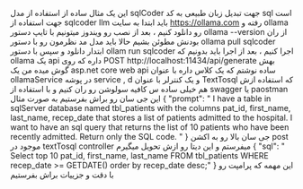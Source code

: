 این یک مثال ساده از استفاده از مدل sqlCoder جهت تبدیل زبان طبیعی به کد sql است 
جهت استفاده از sqlcoder llm باید ابتدا به سایت https://ollama.com رفته و ollama  رو دانلود کنیم ، بعد از نصب رو ویندوز میتونیم با تایپ دستور 
ollama --version
از ران بودنش مطوئن بشیم 
حالا باید مدل مد نظرمون رو با دستور 
ollama pull sqlcoder 
ابتدار دانلود و سپس با دستور 
ollam run sqlcoder
اجرا کنیم ، بعد از اجرا باید بدونیم که ollama یک api  داره که روی 
POST http://localhost:11434/api/generate
بهش گوش میده 
من یک asp.net core web api  ساده نوشتم که یک کلاس داره با عنوان ollamaService در پوشه service  , d و یک کنترلر با عنوان TextTosql که استفاده ازش هم خیلی ساده س کافیه سولوشن رو ران کنیم و با استفاده از swagger  یا paostman این جی سان رو براش بفرستیم به صورت مثال 
{
  "prompt": " I have a table in sqlServer database named tbl_patients with the columns pat_id, first_name, last_name, recep_date that stores a list of patients admitted to the hospital. I want to have an sql query that returns the list of 10 patients who have been recently admitted. Return only the SQL code. "
}
جی سان بالا رو به اکشن post موجود در textTosql controller میفرستم و این دیتا رو ازش تحویل میگیرم 
{
  "sql": " Select top 10 pat_id, first_name, last_name FROM tbl_patients WHERE recep_date >= GETDATE() order by recep_date desc;"
}
این مهمه که پرامپت رو با دقت و جزییات براش بفرستیم
